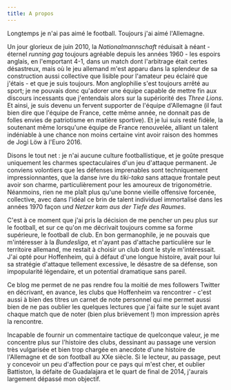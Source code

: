 ```yaml
---
title: A propos
---
```



Longtemps je n'ai pas aimé le football. Toujours j'ai aimé l'Allemagne.

Un jour glorieux de juin 2010, la *Nationalmannschaft* réduisait à néant -
éternel  *running gag* toujours agréable depuis les années 1960 - les espoirs
anglais, en l'emportant 4-1, dans un match dont l'arbitrage était certes
désastreux, mais où le jeu allemand m'est apparu dans la splendeur de sa
construction aussi collective que lisible pour l'amateur peu éclairé que
j'étais - et que je suis toujours. Mon anglophilie s'est toujours arrêté au
sport; je ne pouvais donc qu'adorer une équipe capable de mettre fin aux
discours incessants que j'entendais alors sur la supériorité des *Three Lions*.
Et ainsi, je suis devenu un fervent supporter de l'équipe d'Allemagne (il faut
bien dire que l'équipe de France, cette même année, ne donnait pas de folles
envies de patriotisme en matière sportive). Et je lui suis resté fidèle, la
soutenant même lorsqu'une équipe de France renouvelée, alliant un talent
indéniable à une chance non moins certaine vint avoir raison des hommes de Jogi
Löw à l'Euro 2016.

Disons le tout net : je n'ai aucune culture footballistique, et je goûte
presque uniquement les charmes spectaculaires d'un jeu d'attaque permanent. Je
conviens volontiers que les défenses imprenables sont techniquement
impressionnantes, que la danse ivre du *tiki-taka* sans attaque frontale peut
avoir son charme, particulièrement pour les amoureux de trigonométrie.
Néanmoins, rien ne me plaît plus qu'une bonne vieille offensive forcenée,
collective, avec dans l'idéal ce brin de talent individuel immortalisé dans les
années 1970 façon *und Netzer kam aus der Tiefe des Raumes*.

C'est à ce moment que j'ai pris la décision de me pencher un peu plus sur le
football, et sur ce qu'on me décrivait toujours comme sa forme supérieure, le
football de club. En bon germanophile, je ne pouvais que m'intéresser à la
*Bundesliga*, et n'ayant pas d'attache particulière sur le territoire allemand,
me restait à choisir un club dont le style m'intéressait. J'ai opté pour
Hoffenheim, qui à défaut d'une longue histoire, avait pour lui sa stratégie
d'attaque tellement excessive, le désastre de sa défense, son impopularité
légendaire, et un potential dramatique sans pareil.

Ce blog me permet de ne pas rendre fou la moitié de mes followers Twitter en
décrivant, en avance, les clubs que Hoffenheim va rencontrer - c'est aussi à
bien des titres un carnet de note personnel qui me permet aussi bien de ne pas
oublier les quelques lectures que j'ai faite sur le sujet avant chaque match
que de noter (bien plus brièvement !) mon impression après la rencontre.

Incapable de fournir un commentaire tactique de quelconque valeur, je me
concentre plus sur l'histoire des clubs, dessinant au passage une version très
vulgarisée et bien trop chargée en anecdote d'une histoire de l'Allemagne et de
son football au XXe siècle. Si le lecteur, au passage, peut y concevoir un peu
d'affection pour ce pays qui m'est cher, et oublier Battiston, la défaite de
Guadalajara et le quart de final de 2014, j'aurais largement dépassé mon
objectif.
